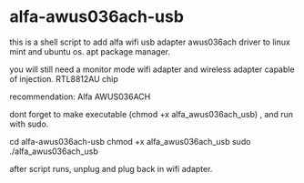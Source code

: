 # alfa-awus036ach-usb
this is a shell script to add alfa wifi usb adapter awus036ach driver to linux mint and ubuntu os. apt package manager.

you will still need a monitor mode wifi adapter and wireless adapter capable of injection. RTL8812AU chip

recommendation: Alfa AWUS036ACH

dont forget to make executable (chmod +x alfa_awus036ach_usb) , and run with sudo.

cd alfa-awus036ach-usb
chmod +x alfa_awus036ach_usb
sudo ./alfa_awus036ach_usb

after script runs, unplug and plug back in wifi adapter.
